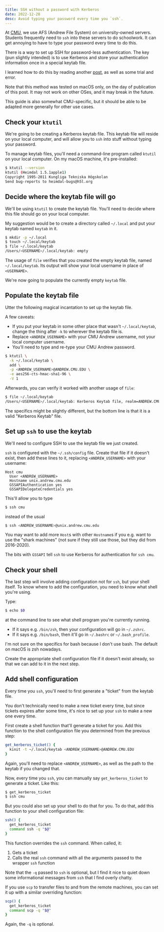 ```yaml
---
title: SSH without a password with Kerberos
date: 2022-12-28
desc: Avoid typing your password every time you `ssh`.
---
```


At [CMU][cmu], we use AFS (Andrew File System) on university-owned servers. Students frequently need to `ssh` into these servers to do schoolwork. It can get annoying to have to type your password every time to do this.

There is a way to set up SSH for password-less authentication. The key (pun slightly intended) is to use Kerberos and store your authentication information once in a special keytab file.

I learned how to do this by reading another [post][], as well as some trial and error.

Note that this method was tested on macOS only, on the day of publication of this post. It may not work on other OSes, and it may break in the future.

This guide is also somewhat CMU-specific, but it should be able to be adapted more generally for other use cases.

## Check your `ktutil`

We're going to be creating a Kerberos keytab file. This keytab file will reside on your local computer, and will allow you to `ssh` into stuff without typing your password.

To manage keytab files, you'll need a command-line program called `ktutil` on your local computer. On my macOS machine, it's pre-installed:

```sh
$ ktutil --version
ktutil (Heimdal 1.5.1apple1)
Copyright 1995-2011 Kungliga Tekniska Högskolan
Send bug-reports to heimdal-bugs@h5l.org
```

## Decide where the keytab file will go

We'll be using `ktutil` to create the keytab file. You'll need to decide where this file should go on your local computer.

My suggestion would be to create a directory called `~/.local` and put your keytab named `keytab` in it.

```sh
$ mkdir -p ~/.local
$ touch ~/.local/keytab
$ file ~/.local/keytab
/Users/<USERNAME>/.local/keytab: empty
```

The usage of `file` verifies that you created the empty keytab file, named `~/.local/keytab`. Its output will show your local username in place of `<USERNAME>`.

We're now going to populate the currently empty `keytab` file.

## Populate the keytab file

Utter the following magical incantation to set up the keytab file.

A few caveats:

- If you put your keytab in some other place that wasn't `~/.local/keytab`, change the thing after `-k` to wherever the keytab file is.
- Replace `<ANDREW_USERNAME>` with your CMU Andrew username, not your local computer username.
- You'll need to type and re-type your CMU Andrew password.

```sh
$ ktutil \
  -k ~/.local/keytab \
  add \
  -p <ANDREW_USERNAME>@ANDREW.CMU.EDU \
  -e aes256-cts-hmac-sha1-96 \
  -V 1
```

Afterwards, you can verify it worked with another usage of `file`:

```sh
$ file ~/.local/keytab
/Users/<USERNAME>/.local/keytab: Kerberos Keytab file, realm=ANDREW.CMU.EDU, principal=<ANDREW_USERNAME>/, type=12345, date=Thu Dec 10 01:23:45 2050, kvno=10
```

The specifics might be slightly different, but the bottom line is that it is a valid "Kerberos Keytab" file.

## Set up `ssh` to use the keytab

We'll need to configure SSH to use the keytab file we just created.

`ssh` is configured with the `~/.ssh/config` file. Create that file if it doesn't exist, then add these lines to it, replacing `<ANDREW_USERNAME>` with your username:

```text
Host cmu
  User <ANDREW_USERNAME>
  Hostname unix.andrew.cmu.edu
  GSSAPIAuthentication yes
  GSSAPIDelegateCredentials yes
```

This'll allow you to type

```sh
$ ssh cmu
```

instead of the usual

```sh
$ ssh <ANDREW_USERNAME>@unix.andrew.cmu.edu
```

You may want to add more `Host`s with other `Hostname`s if you e.g. want to use the "shark machines" (not sure if they still use those, but they did from 2016-2020).

The bits with `GSSAPI` tell `ssh` to use Kerberos for authentication for `ssh cmu`.

## Check your shell

The last step will involve adding configuration not for `ssh`, but your shell itself. To know where to add the configuration, you need to know what shell you're using.

Type:

```sh
$ echo $0
```

at the command line to see what shell program you're currently running.

- If it says e.g. `/bin/zsh`, then your configuration will go in `~/.zshrc`.
- If it says e.g. `/bin/bash`, then it'll go in `~/.bashrc` or `~/.bash_profile`.

I'm not sure on the specifics for bash because I don't use bash. The default on macOS is zsh nowadays.

Create the appropriate shell configuration file if it doesn't exist already, so that we can add to it in the next step.

## Add shell configuration

Every time you `ssh`, you'll need to first generate a "ticket" from the keytab file.

You don't technically need to make a new ticket every time, but since tickets expires after some time, it's nice to set up your `ssh` to make a new one every time.

First create a shell function that'll generate a ticket for you. Add this function to the shell configuration file you determined from the previous step:

```sh
get_kerberos_ticket() {
  kinit -t ~/.local/keytab <ANDREW_USERNAME>@ANDREW.CMU.EDU
}
```

Again, you'll need to replace `<ANDREW_USERNAME>`, as well as the path to the keytab if you changed that.

Now, every time you `ssh`, you can manually say `get_kerberos_ticket` to generate a ticket. Like this:

```sh
$ get_kerberos_ticket
$ ssh cmu
```

But you could also set up your shell to do that for you. To do that, add this function to your shell configuration file:

```sh
ssh() {
  get_kerberos_ticket
  command ssh -q "$@"
}
```

This function overrides the `ssh` command. When called, it:

1. Gets a ticket
2. Calls the real `ssh` command with all the arguments passed to the wrapper `ssh` function

Note that the `-q` passed to `ssh` is optional, but I find it nice to quiet down some informational messages from `ssh` that I find overly chatty.

If you use `scp` to transfer files to and from the remote machines, you can set it up with a similar overriding function:

```sh
scp() {
  get_kerberos_ticket
  command scp -q "$@"
}
```

Again, the `-q` is optional.

[cmu]: https://www.cmu.edu
[post]: https://uz.sns.it/~enrico/site/posts/kerberos/password-less-ssh-login-with-kerberos.html
